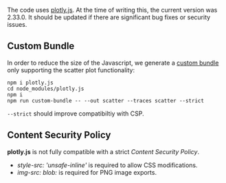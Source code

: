 The code uses [plotly.js](https://plotly.com/javascript/). At the time of writing this,
the current version was 2.33.0. It should be updated if there are significant bug fixes or
security issues.

Custom Bundle
-------------

In order to reduce the size of the Javascript, we generate a [custom bundle](https://github.com/plotly/plotly.js/blob/master/CUSTOM_BUNDLE.md) only supporting the
scatter plot functionality:


```
npm i plotly.js
cd node_modules/plotly.js
npm i
npm run custom-bundle -- --out scatter --traces scatter --strict
```

`--strict` should improve compatibiltiy with CSP.

Content Security Policy
-----------------------

**plotly.js** is not fully compatible with a strict *Content Security Policy*.

* *style-src: 'unsafe-inline'* is required to allow CSS modifications.
* *img-src: blob:* is required for PNG image exports.
